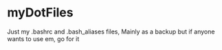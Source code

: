# myDotFiles
Just my .bashrc and .bash_aliases files, Mainly as a backup but if anyone wants to use em, go for it
